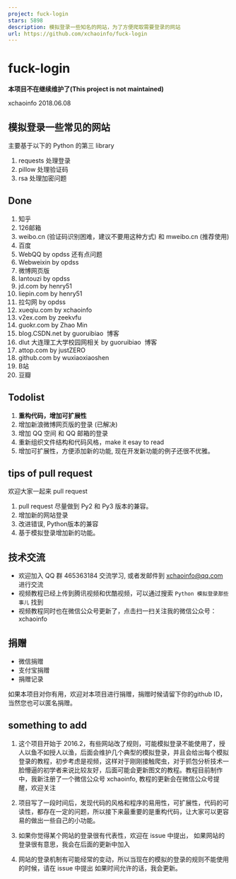 ```yaml
---
project: fuck-login
stars: 5898
description: 模拟登录一些知名的网站，为了方便爬取需要登录的网站
url: https://github.com/xchaoinfo/fuck-login
---
```


fuck-login
==========

**本项目不在继续维护了(This project is not maintained)**

xchaoinfo 2018.06.08

模拟登录一些常见的网站
-----------

主要基于以下的 Python 的第三 library

1.  requests 处理登录
2.  pillow 处理验证码
3.  rsa 处理加密问题

Done
----

1.  知乎
2.  126邮箱
3.  weibo.cn (验证码识别困难，建议不要用这种方式) 和 mweibo.cn (推荐使用)
4.  百度
5.  WebQQ by opdss 还有点问题
6.  Webweixin by opdss
7.  微博网页版
8.  lantouzi by opdss
9.  jd.com by henry51
10.  liepin.com by henry51
11.  拉勾网 by opdss
12.  xueqiu.com by xchaoinfo
13.  v2ex.com by zeekvfu
14.  guokr.com by Zhao Min
15.  blog.CSDN.net by guoruibiao  博客
16.  dlut 大连理工大学校园网相关 by guoruibiao  博客
17.  attop.com by justZERO
18.  github.com by wuxiaoxiaoshen
19.  B站
20.  豆瓣

Todolist
--------

1.  **重构代码，增加可扩展性**
2.  增加新浪微博网页版的登录 (已解决)
3.  增加 QQ 空间 和 QQ 邮箱的登录
4.  重新组织文件结构和代码风格，make it esay to read
5.  增加可扩展性，方便添加新的功能, 现在开发新功能的例子还很不优雅。

tips of pull request
--------------------

欢迎大家一起来 pull request

1.  pull request 尽量做到 Py2 和 Py3 版本的兼容。
2.  增加新的网站登录
3.  改进错误, Python版本的兼容
4.  基于模拟登录增加新的功能。

技术交流
----

-   欢迎加入 QQ 群 465363184 交流学习, 或者发邮件到 xchaoinfo@qq.com 进行交流
-   视频教程已经上传到腾讯视频和优酷视频，可以通过搜索 `Python 模拟登录那些事儿` 找到
-   视频教程同时也在微信公众号更新了，点击扫一扫关注我的微信公众号：xchaoinfo

捐赠
--

-   微信捐赠
-   支付宝捐赠
-   捐赠记录

如果本项目对你有用，欢迎对本项目进行捐赠，捐赠时候请留下你的github ID，当然您也可以匿名捐赠。

something to add
----------------

1.  这个项目开始于 2016.2，有些网站改了规则，可能模拟登录不能使用了，授人以鱼不如授人以渔，后面会维护几个典型的模拟登录，并且会给出每个模拟登录的教程，初步考虑是视频，这样对于刚刚接触爬虫，对于抓包分析技术一脸懵逼的初学者来说比较友好，后面可能会更新图文的教程。教程目前制作中，我新注册了一个微信公众号 xchaoinfo, 教程的更新会在微信公众号提醒，欢迎关注
    
2.  项目写了一段时间后，发现代码的风格和程序的易用性，可扩展性，代码的可读性，都存在一定的问题，所以接下来最重要的是重构代码，让大家可以更容易的做出一些自己的小功能。
    
3.  如果你觉得某个网站的登录很有代表性，欢迎在 issue 中提出， 如果网站的登录很有意思，我会在后面的更新中加入
    
4.  网站的登录机制有可能经常的变动，所以当现在的模拟的登录的规则不能使用的时候，请在 issue 中提出 如果时间允许的话，我会更新。
